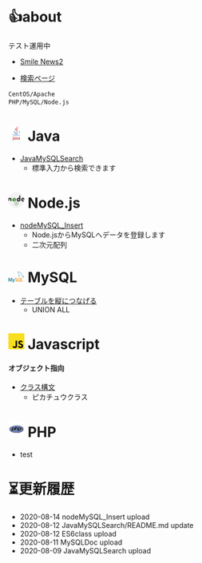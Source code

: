 # 👍about

テスト運用中

- [Smile News2](https://www.tomato-shop.net/smile2/smile_news2.php)

- [検索ページ](https://www.tomato-shop.net/smile2/golgo_post_ajax2_3site_name3.php)


```
CentOS/Apache
PHP/MySQL/Node.js
```

# <img src="https://raw.githubusercontent.com/halucc/halucc/master/java.svg" width="32"> Java
- [JavaMySQLSearch](https://github.com/halucc/JavaMySQLSearch) 
    - 標準入力から検索できます

# <img src="https://raw.githubusercontent.com/halucc/halucc/master/nodejs-2.svg" width="32"> Node.js
- [nodeMySQL_Insert](https://github.com/halucc/nodeMySQL_Insert)
    - Node.jsからMySQLへデータを登録します
    - 二次元配列

# <img src="https://raw.githubusercontent.com/halucc/halucc/master/mysql-7.svg" width="32"> MySQL
- [テーブルを縦につなげる](https://github.com/halucc/MySQLDoc#%E3%83%86%E3%83%BC%E3%83%96%E3%83%AB%E3%82%92%E7%B8%A6%E3%81%AB%E3%81%A4%E3%81%AA%E3%81%92%E3%82%8Bunion-all)
    - UNION ALL

# <img src="https://raw.githubusercontent.com/halucc/halucc/master/javascript.svg" width="32"> Javascript
#### オブジェクト指向
- [クラス構文](https://github.com/halucc/ES6class#%E3%83%94%E3%82%AB%E3%83%81%E3%83%A5%E3%82%A6%E3%82%AF%E3%83%A9%E3%82%B9)
    - ピカチュウクラス

# <img src="https://raw.githubusercontent.com/halucc/halucc/master/php.svg" width="32"> PHP
- test


# ⏳更新履歴
- 2020-08-14 nodeMySQL_Insert upload
- 2020-08-12 JavaMySQLSearch/README.md update
- 2020-08-12 ES6class upload
- 2020-08-11 MySQLDoc upload
- 2020-08-09 JavaMySQLSearch upload
